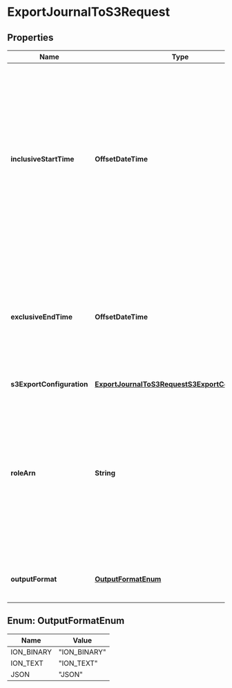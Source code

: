 

# ExportJournalToS3Request


## Properties

| Name | Type | Description | Notes |
|------------ | ------------- | ------------- | -------------|
|**inclusiveStartTime** | **OffsetDateTime** | &lt;p&gt;The inclusive start date and time for the range of journal contents to export.&lt;/p&gt; &lt;p&gt;The &lt;code&gt;InclusiveStartTime&lt;/code&gt; must be in &lt;code&gt;ISO 8601&lt;/code&gt; date and time format and in Universal Coordinated Time (UTC). For example: &lt;code&gt;2019-06-13T21:36:34Z&lt;/code&gt;.&lt;/p&gt; &lt;p&gt;The &lt;code&gt;InclusiveStartTime&lt;/code&gt; must be before &lt;code&gt;ExclusiveEndTime&lt;/code&gt;.&lt;/p&gt; &lt;p&gt;If you provide an &lt;code&gt;InclusiveStartTime&lt;/code&gt; that is before the ledger&#39;s &lt;code&gt;CreationDateTime&lt;/code&gt;, Amazon QLDB defaults it to the ledger&#39;s &lt;code&gt;CreationDateTime&lt;/code&gt;.&lt;/p&gt; |  |
|**exclusiveEndTime** | **OffsetDateTime** | &lt;p&gt;The exclusive end date and time for the range of journal contents to export.&lt;/p&gt; &lt;p&gt;The &lt;code&gt;ExclusiveEndTime&lt;/code&gt; must be in &lt;code&gt;ISO 8601&lt;/code&gt; date and time format and in Universal Coordinated Time (UTC). For example: &lt;code&gt;2019-06-13T21:36:34Z&lt;/code&gt;.&lt;/p&gt; &lt;p&gt;The &lt;code&gt;ExclusiveEndTime&lt;/code&gt; must be less than or equal to the current UTC date and time.&lt;/p&gt; |  |
|**s3ExportConfiguration** | [**ExportJournalToS3RequestS3ExportConfiguration**](ExportJournalToS3RequestS3ExportConfiguration.md) |  |  |
|**roleArn** | **String** | &lt;p&gt;The Amazon Resource Name (ARN) of the IAM role that grants QLDB permissions for a journal export job to do the following:&lt;/p&gt; &lt;ul&gt; &lt;li&gt; &lt;p&gt;Write objects into your Amazon Simple Storage Service (Amazon S3) bucket.&lt;/p&gt; &lt;/li&gt; &lt;li&gt; &lt;p&gt;(Optional) Use your customer managed key in Key Management Service (KMS) for server-side encryption of your exported data.&lt;/p&gt; &lt;/li&gt; &lt;/ul&gt; &lt;p&gt;To pass a role to QLDB when requesting a journal export, you must have permissions to perform the &lt;code&gt;iam:PassRole&lt;/code&gt; action on the IAM role resource. This is required for all journal export requests.&lt;/p&gt; |  |
|**outputFormat** | [**OutputFormatEnum**](#OutputFormatEnum) | The output format of your exported journal data. If this parameter is not specified, the exported data defaults to &lt;code&gt;ION_TEXT&lt;/code&gt; format. |  [optional] |



## Enum: OutputFormatEnum

| Name | Value |
|---- | -----|
| ION_BINARY | &quot;ION_BINARY&quot; |
| ION_TEXT | &quot;ION_TEXT&quot; |
| JSON | &quot;JSON&quot; |



